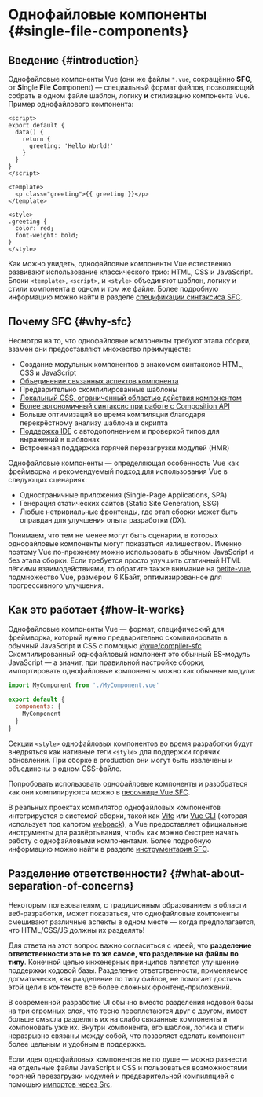 # Однофайловые компоненты {#single-file-components}

## Введение {#introduction}

Однофайловые компоненты Vue (они же файлы `*.vue`, сокращённо **SFC**, от **S**ingle **F**ile **C**omponent) — специальный формат файлов, позволяющий собрать в одном файле шаблон, логику **и** стилизацию компонента Vue. Пример однофайлового компонента:

```vue
<script>
export default {
  data() {
    return {
      greeting: 'Hello World!'
    }
  }
}
</script>

<template>
  <p class="greeting">{{ greeting }}</p>
</template>

<style>
.greeting {
  color: red;
  font-weight: bold;
}
</style>
```

Как можно увидеть, однофайловые компоненты Vue естественно развивают использование классического трио: HTML, CSS и JavaScript. Блоки `<template>`, `<script>`, и `<style>` объединяют шаблон, логику и стили компонента в одном и том же файле. Более подробную информацию можно найти в разделе [спецификации синтаксиса SFC](/api/sfc-spec).

## Почему SFC {#why-sfc}

Несмотря на то, что однофайловые компоненты требуют этапа сборки, взамен они предоставляют множество преимуществ:

- Создание модульных компонентов в знакомом синтаксисе HTML, CSS и JavaScript
- [Объединение связанных аспектов компонента](#what-about-separation-of-concerns)
- Предварительно скомпилированные шаблоны
- [Локальный CSS, ограниченный областью действия компонентом](/api/sfc-css-features)
- [Более эргономичный синтаксис при работе с Composition API](/api/sfc-script-setup)
- Больше оптимизаций во время компиляции благодаря перекрёстному анализу шаблона и скрипта
- [Поддержка IDE](/guide/scaling-up/tooling#ide-support) с автодополнением и проверкой типов для выражений в шаблонах
- Встроенная поддержка горячей перезагрузки модулей (HMR)

Однофайловые компоненты — определяющая особенность Vue как фреймворка и рекомендуемый подход для использования Vue в следующих сценариях:

- Одностраничные приложения (Single-Page Applications, SPA)
- Генерация статических сайтов (Static Site Generation, SSG)
- Любые нетривиальные фронтенды, где этап сборки может быть оправдан для улучшения опыта разработки (DX).

Понимаем, что тем не менее могут быть сценарии, в которых однофайловые компоненты могут показаться излишеством. Именно поэтому Vue по-прежнему можно использовать в обычном JavaScript и без этапа сборки. Если требуется просто улучшить статичный HTML лёгкими взаимодействиями, то обратите также внимание на [petite-vue](https://github.com/vuejs/petite-vue), подмножество Vue, размером 6 КБайт, оптимизированное для прогрессивного улучшения.

## Как это работает {#how-it-works}

Однофайловые компоненты Vue — формат, специфический для фреймворка, который нужно предварительно скомпилировать в обычный JavaScript и CSS с помощью [@vue/compiler-sfc](https://github.com/vuejs/core/tree/main/packages/compiler-sfc) Скомпилированный однофайловый компонент это обычный ES-модуль JavaScript — а значит, при правильной настройке сборки, импортировать однофайловые компоненты можно как обычные модули:

```js
import MyComponent from './MyComponent.vue'

export default {
  components: {
    MyComponent
  }
}
```

Секции `<style>` однофайловых компонентов во время разработки будут внедряться как нативные теги `<style>` для поддержки горячих обновлений. При сборке в production они могут быть извлечены и объединены в одном CSS-файле.

Попробовать использовать однофайловые компоненты и разобраться как они компилируются можно в [песочнице Vue SFC](https://sfc.vuejs.org/).

В реальных проектах компилятор однофайловых компонентов интегрируется с системой сборки, такой как [Vite](https://vitejs.dev/) или [Vue CLI](http://cli.vuejs.org/) (которая использует под капотом [webpack](https://webpack.js.org/)), а Vue предоставляет официальные инструменты для развёртывания, чтобы как можно быстрее начать работу с однофайловыми компонентами. Более подробную информацию можно найти в разделе [инструментария SFC](/guide/scaling-up/tooling).

## Разделение ответственности? {#what-about-separation-of-concerns}

Некоторым пользователям, с традиционным образованием в области веб-разработки, может показаться, что однофайловые компоненты смешивают различные аспекты в одном месте — когда предполагается, что HTML/CSS/JS должны их разделять!

Для ответа на этот вопрос важно согласиться с идеей, что **разделение ответственности это не то же самое, что разделение на файлы по типу**. Конечной целью инженерных принципов является улучшение поддержки кодовой базы. Разделение ответственности, применяемое догматически, как разделение по типу файлов, не помогает достичь этой цели в контексте всё более сложных фронтенд-приложений.

В современной разработке UI обычно вместо разделения кодовой базы на три огромных слоя, что тесно переплетаются друг с другом, имеет больше смысла разделять их на слабо связанные компоненты и компоновать уже их. Внутри компонента, его шаблон, логика и стили неразрывно связаны между собой, что позволяет сделать компонент более цельным и удобным в поддержке.

Если идея однофайловых компонентов не по душе — можно разнести на отдельные файлы JavaScript и CSS и пользоваться возможностями горячей перезагрузки модулей и предварительной компиляцией с помощью [импортов через Src](/api/sfc-spec#src-imports).
